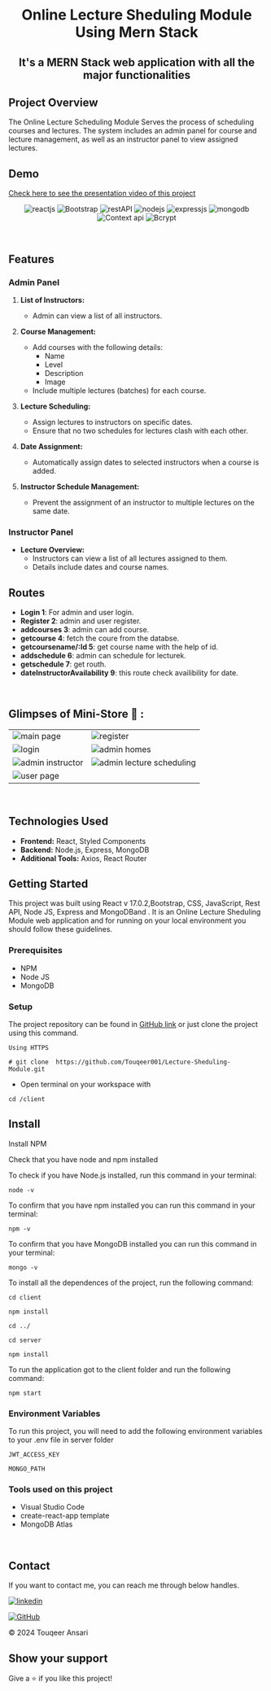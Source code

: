 <h1 align="center"> Online Lecture Sheduling Module Using Mern Stack</h1> 
<h2 align="center">It's a MERN Stack web application with all the major functionalities</h2>

## Project Overview

The Online Lecture Scheduling Module Serves the process of scheduling courses and lectures. The system includes an admin panel for course and lecture management, as well as an instructor panel to view assigned lectures.

## Demo

[Check here to see the presentation video of this project](https://github.com/Touqeer001/E-Commerce-Using-MERN-Stack.git)
<br/>


<p align="center">
    <img src="https://img.shields.io/badge/React_(17.0.2)-20232A?style=for-the-badge&logo=react&logoColor=61DAFB" alt="reactjs" />
   <img src="https://img.shields.io/badge/Bootstrap%20-3bc7bd?style=for-the-badge&logo=Bootstrap&logoColor=white" alt="Bootstrap"/>
    <img src="https://img.shields.io/badge/Rest_API-02303A?style=for-the-badge&logo=react-router&logoColor=white" alt="restAPI"/>
    <img src="https://img.shields.io/badge/Node.js-339933?style=for-the-badge&logo=nodedotjs&logoColor=white" alt="nodejs" />
    <img src="https://img.shields.io/badge/Express.js-000000?style=for-the-badge&logo=express&logoColor=white" alt="expressjs"/>
    <img src="https://img.shields.io/badge/MongoDB-4EA94B?style=for-the-badge&logo=mongodb&logoColor=white" alt="mongodb"/>
     <img src="https://img.shields.io/badge/Context api%20-3bc7bd?style=for-the-badge&logo=Context api&logoColor=white" alt="Context api"/>
    <img src="https://img.shields.io/badge/Bcrypt%20-3bc7bd?style=for-the-badge&logo=Bcrypt&logoColor=white" alt="Bcrypt"/>
</p>
  <br />
  
 ## Features

### Admin Panel

1. **List of Instructors:**
   - Admin can view a list of all instructors.

2. **Course Management:**
   - Add courses with the following details:
     - Name
     - Level
     - Description
     - Image
   - Include multiple lectures (batches) for each course.

3. **Lecture Scheduling:**
   - Assign lectures to instructors on specific dates.
   - Ensure that no two schedules for lectures clash with each other.

4. **Date Assignment:**
   - Automatically assign dates to selected instructors when a course is added.

5. **Instructor Schedule Management:**
   - Prevent the assignment of an instructor to multiple lectures on the same date.

### Instructor Panel

- **Lecture Overview:**
  - Instructors can view a list of all lectures assigned to them.
  - Details include dates and course names.

 ## Routes
- **Login 1**: For admin and user login.
- **Register 2**: admin and user register.
- **addcourses 3**: admin can add course.
- **getcourse 4**: fetch the coure from the databse.
- **getcoursename/:Id 5**: get course name with the help of id.
- **addschedule 6**: admin can schedule for lecturek.
- **getschedule 7**: get routh.
- **dateInstructorAvailability 9**: this route check availibility for date.

  


<br/>

## Glimpses of Mini-Store 🙈 :


<table>
  <tr>
    <td><img src="https://github.com/Touqeer001/Lecture-Sheduling-Module/assets/126690073/9567c1da-be31-468b-bb46-a75dbd0a1202" alt="main page" /></td>
    <td><img src="https://github.com/Touqeer001/Lecture-Sheduling-Module/assets/126690073/e3c45241-6201-428e-bbeb-30c5425e21b9" alt="register" /></td>
  </tr>
  <tr>
    <td><img src="https://github.com/Touqeer001/Lecture-Sheduling-Module/assets/126690073/84010d30-9e3b-4eca-8716-491a3c9383f0" alt="login" /></td>
    <td><img src="https://github.com/Touqeer001/Lecture-Sheduling-Module/assets/126690073/04257e93-9da6-4b67-aa09-1eb929da1d57" alt="admin homes" /></td>
  </tr>
  <tr>
    <td><img src="https://github.com/Touqeer001/Lecture-Sheduling-Module/assets/126690073/d4378da1-8169-4a8b-b71d-12a970ca603e" alt="admin instructor" /></td>
    <td><img src="https://github.com/Touqeer001/Lecture-Sheduling-Module/assets/126690073/b6619f50-bdbd-40ed-99b9-b9c7e3b80775" alt="admin lecture scheduling" /></td>
  </tr>
  <tr>
    <td><img src="https://github.com/Touqeer001/Lecture-Sheduling-Module/assets/126690073/594278e9-28ca-4bff-b990-35a5938ff7fb" alt="user page" /></td>

  </tr>
</table>

<br />

## Technologies Used

- **Frontend:** React, Styled Components
- **Backend:** Node.js, Express, MongoDB
- **Additional Tools:** Axios, React Router

## Getting Started

This project was built using React v 17.0.2,Bootstrap, CSS, JavaScript, Rest API, Node JS, Express and MongoDBand . It is an Online Lecture Sheduling Module web application and for running on your local environment you should follow these guidelines.


### Prerequisites

- NPM 
- Node JS
- MongoDB

### Setup


The project repository can be found in [GitHub link](https://github.com/Touqeer001/Lecture-Sheduling-Module.git) or just clone the project using this command. 


```
Using HTTPS

# git clone  https://github.com/Touqeer001/Lecture-Sheduling-Module.git
```

+ Open terminal on your workspace with

```
cd /client
```


## Install

Install NPM

Check that you have node and npm installed

To check if you have Node.js installed, run this command in your terminal:


```
node -v
```

To confirm that you have npm installed you can run this command in your terminal:


```
npm -v
```

To confirm that you have MongoDB installed you can run this command in your terminal:


```
mongo -v
```


To install all the dependences of the project, run the following command:


```
cd client

npm install

cd ../

cd server

npm install
```


To run the application got to the client folder and run the following command:

```
npm start
```

### Environment Variables

To run this project, you will need to add the following environment variables to your .env file in server folder

`JWT_ACCESS_KEY`

`MONGO_PATH`


### Tools used on this project

- Visual Studio Code
- create-react-app template
- MongoDB Atlas

<br/>



## Contact

If you want to contact me, you can reach me through below handles.


[![linkedin](https://img.shields.io/badge/touqeer-0077B5?style=for-the-badge&logo=linkedin&logoColor=white)](https://www.linkedin.com/in/touqeer-ansari) 


[![GitHub](https://img.shields.io/badge/Touqeer001-20232A?style=for-the-badge&logo=Github&logoColor=white)](https://github.com/Touqeer001)

© 2024 Touqeer Ansari




## Show your support

Give a ⭐️ if you like this project!




